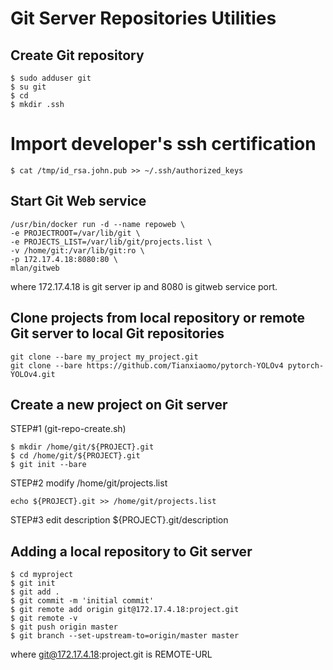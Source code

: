 # Git Server Repositories Utilities 

## Create Git repository

```
$ sudo adduser git
$ su git
$ cd
$ mkdir .ssh
```

# Import developer's ssh certification
```
$ cat /tmp/id_rsa.john.pub >> ~/.ssh/authorized_keys
```

## Start Git Web service

```
/usr/bin/docker run -d --name repoweb \
-e PROJECTROOT=/var/lib/git \
-e PROJECTS_LIST=/var/lib/git/projects.list \
-v /home/git:/var/lib/git:ro \
-p 172.17.4.18:8080:80 \
mlan/gitweb
```
where 172.17.4.18 is git server ip and 8080 is gitweb service port.

## Clone projects from local repository or remote Git server to local Git repositories

```
git clone --bare my_project my_project.git
git clone --bare https://github.com/Tianxiaomo/pytorch-YOLOv4 pytorch-YOLOv4.git
```

## Create a new project on Git server

STEP#1 (git-repo-create.sh)
```
$ mkdir /home/git/${PROJECT}.git
$ cd /home/git/${PROJECT}.git
$ git init --bare
```
STEP#2
modify /home/git/projects.list
```
echo ${PROJECT}.git >> /home/git/projects.list
```

STEP#3
edit description ${PROJECT}.git/description

## Adding a local repository to Git server

```
$ cd myproject
$ git init
$ git add .
$ git commit -m 'initial commit'
$ git remote add origin git@172.17.4.18:project.git
$ git remote -v
$ git push origin master
$ git branch --set-upstream-to=origin/master master
```
where git@172.17.4.18:project.git is REMOTE-URL
